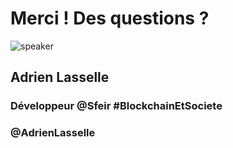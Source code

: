 <!-- .slide: class="speaker-slide" -->

# Merci ! Des questions ?

![speaker](./assets/images/me.jpg)

## Adrien Lasselle

### Développeur @Sfeir #BlockchainEtSociete

<!-- .element: class="icon-rule icon-first" -->

### @AdrienLasselle

<!-- .element: class="icon-twitter icon-second" -->
